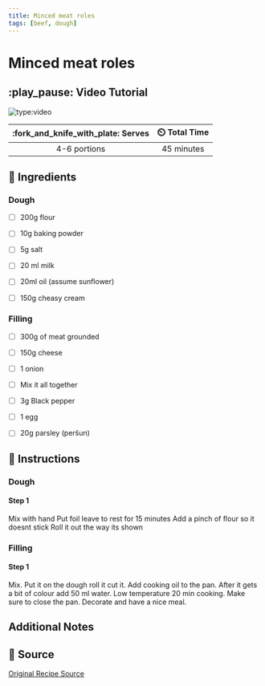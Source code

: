 ```yaml
---
title: Minced meat roles
tags: [beef, dough]
---
```


# Minced meat roles

## :play_pause: Video Tutorial
![type:video](https://www.youtube.com/embed/fI2ygmdpvgA?si=2YvciQr9T-1Okuvb")

| :fork_and_knife_with_plate: Serves | :timer_clock: Total Time |
|:----------------------------------:|:-----------------------: |
| 4-6 portions | 45 minutes |

## :salt: Ingredients

### Dough
- [ ] 200g flour
- [ ] 10g baking powder
- [ ] 5g salt
- [ ] 20 ml milk
- [ ] 20ml oil (assume sunflower)
- [ ] 150g cheasy cream


### Filling
- [ ] 300g of meat grounded
- [ ] 150g cheese
- [ ] 1 onion
- [ ] Mix it all together
- [ ] 3g Black pepper
- [ ] 1 egg
- [ ] 20g parsley (peršun)


## :pencil: Instructions

### Dough
####  Step 1

Mix with hand
Put foil leave to rest for 15 minutes
Add a pinch of flour so it doesnt stick
Roll it out the way its shown

### Filling
####  Step 1
Mix.
Put it on the dough roll it cut it.
Add cooking oil to the pan.
After it gets a bit of colour add 50 ml water.
Low temperature 20 min cooking. Make sure to close the pan.
Decorate and have a nice meal.

## Additional Notes

## :link: Source
[Original Recipe Source](https://youtu.be/fI2ygmdpvgA?si=E68WEd_HBO2v07SR)
